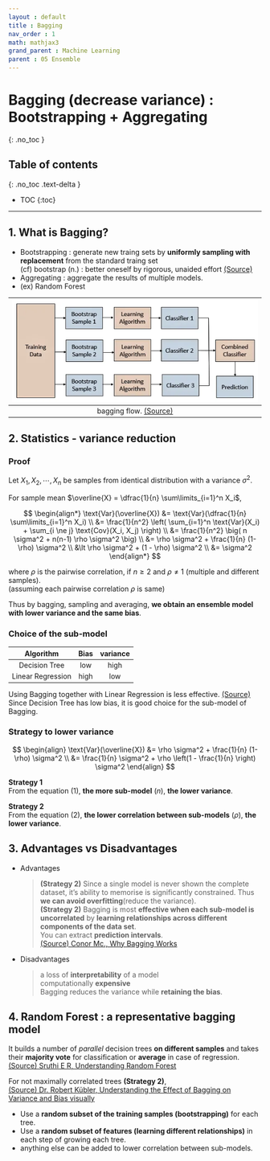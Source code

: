 ```yaml
---
layout : default
title : Bagging
nav_order : 1
math: mathjax3
grand_parent : Machine Learning
parent : 05 Ensemble
---
```


# Bagging (decrease variance) : Bootstrapping + Aggregating 
{: .no_toc }

## Table of contents
{: .no_toc .text-delta }

- TOC
{:toc}

---

## 1. What is Bagging?

- Bootstrapping : generate new traing sets by **uniformly sampling with replacement** from the standard traing set  
(cf) bootstrap (n.) : better oneself by rigorous, unaided effort [(Source)](https://www.etymonline.com/search?q=bootstrap)
- Aggregating : aggregate the results of multiple models.  
- (ex) Random Forest  

|![bagging flow](/docs/MachineLearning/images/bagging.png)|
|:---:|
|bagging flow. [(Source)](https://corporatefinanceinstitute.com/resources/knowledge/other/bagging-bootstrap-aggregation/)|


## 2. Statistics - variance reduction

### Proof

Let $X_1, X_2, \cdots, X_n$ be samples from identical distribution with a variance $\sigma^2$.

For sample mean $\overline{X} = \dfrac{1}{n} \sum\limits_{i=1}^n X_i$,  

$$
\begin{align*}
    \text{Var}(\overline{X}) 
    &= \text{Var}(\dfrac{1}{n} \sum\limits_{i=1}^n X_i) \\
    &= \frac{1}{n^2} \left( \sum_{i=1}^n \text{Var}(X_i) + \sum_{i \ne j} \text{Cov}(X_i, X_j) \right) \\
    &= \frac{1}{n^2} \big( n \sigma^2 + n(n-1) \rho \sigma^2 \big) \\
    &= \rho \sigma^2 + \frac{1}{n} (1-\rho) \sigma^2 \\
    &\lt \rho \sigma^2 + (1 - \rho) \sigma^2 \\
    &= \sigma^2
\end{align*}
$$

where $\rho$ is the pairwise correlation, if $n \ge 2$ and $\rho \ne 1$ (multiple and different samples).  
(assuming each pairwise correlation $\rho$ is same)

Thus by bagging, sampling and averaging, **we obtain an ensemble model with lower variance and the same bias**.


### Choice of the sub-model

|Algorithm|Bias|variance|
|:---:|:---:|:---:|
|Decision Tree|low|high|
|Linear Regression|high|low|

Using Bagging together with Linear Regression is less effective. [(Source)](https://towardsdatascience.com/understanding-the-effect-of-bagging-on-variance-and-bias-visually-6131e6ff1385)  
Since Decision Tree has low bias, it is good choice for the sub-model of Bagging.


### Strategy to lower variance

$$
\begin{align}
    \text{Var}(\overline{X}) 
    &= \rho \sigma^2 + \frac{1}{n} (1-\rho) \sigma^2 \\
    &= \frac{1}{n} \sigma^2 + \rho \left(1 - \frac{1}{n} \right) \sigma^2
\end{align}
$$

**Strategy 1**  
From the equation $(1)$, **the more sub-model** ($n$), **the lower variance**.  

**Strategy 2**  
From the equation $(2)$, **the lower correlation between sub-models** ($\rho$), **the lower variance**.


## 3. Advantages vs Disadvantages

- Advantages
    > **(Strategy 2)** Since a single model is never shown the complete dataset, it’s ability to memorise is significantly constrained. Thus **we can avoid overfitting**(reduce the variance).  
    **(Strategy 2)** Bagging is most **effective when each sub-model is uncorrelated** by **learning relationships across different components of the data set**.  
    You can extract **prediction intervals**.  
    [(Source) Conor Mc., Why Bagging Works](https://towardsdatascience.com/why-bagging-works-b9961354ee73)

- Disadvantages
    > a loss of **interpretability** of a model  
    computationally **expensive**  
    Bagging reduces the variance while **retaining the bias**.


## 4. Random Forest : a representative bagging model

It builds a number of *parallel* decision trees **on different samples** and takes their **majority vote** for classification or **average** in case of regression. [(Source) Sruthi E R, Understanding Random Forest](https://www.analyticsvidhya.com/blog/2021/06/understanding-random-forest/)

For not maximally correlated trees **(Strategy 2)**,  
[(Source) Dr. Robert Kübler, Understanding the Effect of Bagging on Variance and Bias visually](https://towardsdatascience.com/understanding-the-effect-of-bagging-on-variance-and-bias-visually-6131e6ff1385)  
- Use a **random subset of the training samples (bootstrapping)** for each tree. 
- Use a **random subset of features (learning different relationships)** in each step of growing each tree.
- anything else can be added to lower correlation between sub-models.